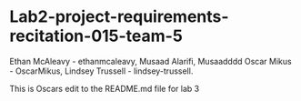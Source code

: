 # Lab2-project-requirements-recitation-015-team-5

Ethan McAleavy - ethanmcaleavy,
Musaad Alarifi, Musaadddd
Oscar Mikus - OscarMikus,
Lindsey Trussell - lindsey-trussell.

This is Oscars edit to the README.md file for lab 3
